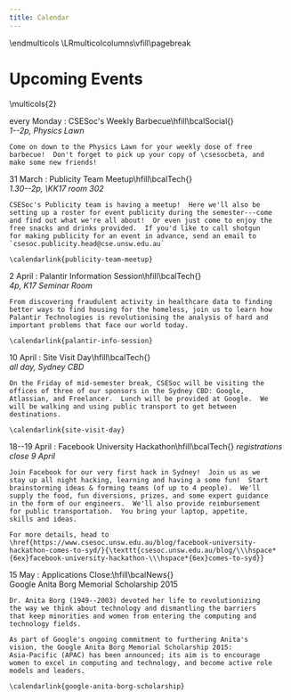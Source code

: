 ```yaml
---
title: Calendar
---
```


\endmulticols
\LRmulticolcolumns\vfill\pagebreak

Upcoming Events
===============

\multicols{2}

every Monday
:    CSESoc's Weekly Barbecue\hfill\bcalSocial{}  
     _1--2p, Physics Lawn_

    Come on down to the Physics Lawn for your weekly dose of free
    barbecue!  Don't forget to pick up your copy of \csesocbeta, and
    make some new friends!

31 March
:    Publicity Team Meetup\hfill\bcalTech{}  
    _1.30--2p, \KK17 room 302_

    CSESoc's Publicity team is having a meetup!  Here we'll also be
    setting up a roster for event publicity during the semester---come
    and find out what we're all about!  Or even just come to enjoy the
    free snacks and drinks provided.  If you'd like to call shotgun
    for making publicity for an event in advance, send an email to
    `csesoc.publicity.head@cse.unsw.edu.au`

    \calendarlink{publicity-team-meetup}

2 April
:    Palantir Information Session\hfill\bcalTech{}  
    _4p, K17 Seminar Room_

    From discovering fraudulent activity in healthcare data to finding
    better ways to find housing for the homeless, join us to learn how
    Palantir Technologies is revolutionising the analysis of hard and
    important problems that face our world today.

    \calendarlink{palantir-info-session}

10 April
:    Site Visit Day\hfill\bcalTech{}  
    _all day, Sydney CBD_

    On the Friday of mid-semester break, CSESoc will be visiting the
    offices of three of our sponsors in the Sydney CBD: Google,
    Atlassian, and Freelancer.  Lunch will be provided at Google.  We
    will be walking and using public transport to get between
    destinations.

    \calendarlink{site-visit-day}

18--19 April
:    Facebook University Hackathon\hfill\bcalTech{}
    _registrations close 9 April_

    Join Facebook for our very first hack in Sydney!  Join us as we
    stay up all night hacking, learning and having a some fun!  Start
    brainstorming ideas & forming teams (of up to 4 people).  We'll
    supply the food, fun diversions, prizes, and some expert guidance
    in the form of our engineers.  We'll also provide reimbursement
    for public transportation.  You bring your laptop, appetite,
    skills and ideas.

    For more details, head to  
    \href{https://www.csesoc.unsw.edu.au/blog/facebook-university-hackathon-comes-to-syd/}{\texttt{csesoc.unsw.edu.au/blog/\\\hspace*{6ex}facebook-university-hackathon-\\\hspace*{6ex}comes-to-syd}}

15 May
:    Applications Close:\hfill\bcalNews{}  
    Google Anita Borg Memorial Scholarship 2015

    Dr. Anita Borg (1949--2003) devoted her life to revolutionizing
    the way we think about technology and dismantling the barriers
    that keep minorities and women from entering the computing and
    technology fields.

    As part of Google's ongoing commitment to furthering Anita's
    vision, the Google Anita Borg Memorial Scholarship 2015:
    Asia-Pacific (APAC) has been announced; its aim is to encourage
    women to excel in computing and technology, and become active role
    models and leaders.

    \calendarlink{google-anita-borg-scholarship}

